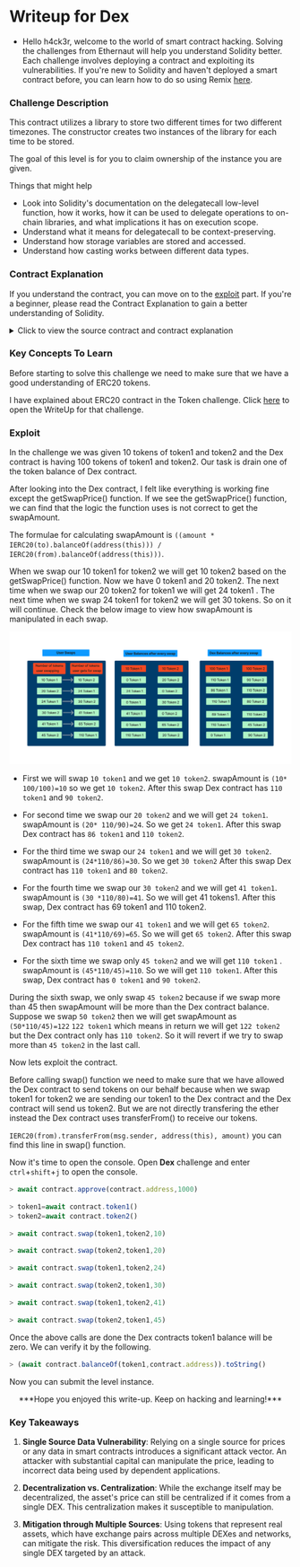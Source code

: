 # Writeup for Dex

- Hello h4ck3r, welcome to the world of smart contract hacking. Solving the challenges from Ethernaut will help you understand Solidity better. Each challenge involves deploying a contract and exploiting its vulnerabilities. If you're new to Solidity and haven't deployed a smart contract before, you can learn how to do so using Remix [here](https://youtu.be/3xNFZI8Ste4?si=i3cWN87OpX85zp6k).

### Challenge Description

This contract utilizes a library to store two different times for two different timezones. The constructor creates two instances of the library for each time to be stored.

The goal of this level is for you to claim ownership of the instance you are given.

Things that might help

- Look into Solidity's documentation on the delegatecall low-level function, how it works, how it can be used to delegate operations to on-chain libraries, and what implications it has on execution scope.
- Understand what it means for delegatecall to be context-preserving.
- Understand how storage variables are stored and accessed.
- Understand how casting works between different data types.

### Contract Explanation

If you understand the contract, you can move on to the [exploit](#exploit) part. If you're a beginner, please read the Contract Explanation to gain a better understanding of Solidity.

<details>
<summary>Click to view the source contract and contract explanation</summary>

```solidity

// SPDX-License-Identifier: MIT
pragma solidity ^0.8.0;

import "openzeppelin-contracts-08/token/ERC20/IERC20.sol";
import "openzeppelin-contracts-08/token/ERC20/ERC20.sol";
import "openzeppelin-contracts-08/access/Ownable.sol";

contract Dex is Ownable {
address public token1;
address public token2;

    constructor() {}

    function setTokens(address _token1, address _token2) public onlyOwner {
        token1 = _token1;
        token2 = _token2;
    }

    function addLiquidity(address token_address, uint256 amount) public onlyOwner {
        IERC20(token_address).transferFrom(msg.sender, address(this), amount);
    }

    function swap(address from, address to, uint256 amount) public {
        require((from == token1 && to == token2) || (from == token2 && to == token1), "Invalid tokens");
        require(IERC20(from).balanceOf(msg.sender) >= amount, "Not enough to swap");
        uint256 swapAmount = getSwapPrice(from, to, amount);
        IERC20(from).transferFrom(msg.sender, address(this), amount);
        IERC20(to).approve(address(this), swapAmount);
        IERC20(to).transferFrom(address(this), msg.sender, swapAmount);
    }

    function getSwapPrice(address from, address to, uint256 amount) public view returns (uint256) {
        return ((amount * IERC20(to).balanceOf(address(this))) / IERC20(from).balanceOf(address(this)));
    }

    function approve(address spender, uint256 amount) public {
        SwappableToken(token1).approve(msg.sender, spender, amount);
        SwappableToken(token2).approve(msg.sender, spender, amount);
    }

    function balanceOf(address token, address account) public view returns (uint256) {
        return IERC20(token).balanceOf(account);
    }

}

contract SwappableToken is ERC20 {
address private \_dex;

    constructor(address dexInstance, string memory name, string memory symbol, uint256 initialSupply)
        ERC20(name, symbol)
    {
        _mint(msg.sender, initialSupply);
        _dex = dexInstance;
    }

    function approve(address owner, address spender, uint256 amount) public {
        require(owner != _dex, "InvalidApprover");
        super._approve(owner, spender, amount);
    }

}

```

They gave us a DEX contract. DEX refers to Decentralized Exchange where we can do financial ativities such as swapping tokens.

The contract inherits Ownable contract. Click [here](https://github.com/OpenZeppelin/openzeppelin-contracts/blob/master/contracts/access/Ownable.sol) to view the Ownable contract.

The `Ownable` contract has the state variable `owner` and it is initialized to `msg.sender` in `constructor()`. That mean's owner will be the person one who is deploying the `Dex` contract.

The `Dex` contract has two state variables `token1` and `token2`. Both the state variables are of type address.

```solidity
function setTokens(address \_token1, address \_token2) public onlyOwner {
token1 = \_token1;
token2 = \_token2;
}
```

This function will set the address of `token1` and `token2`.

```solidity
function addLiquidity(address token_address, uint256 amount) public onlyOwner {
    IERC20(token_address).transferFrom(msg.sender, address(this), amount);
}
```

The above function `addLiquidity()` will take two arguments of type **address** (token_address) and **uint256** (amount) as input. Basically the function will add more tokens of the token_address passed during the call. It can be only called by owner because it has `onlyOwner` modifier.

Since the `Dex` contract is a Decentralized Exchange used for swapping tokens, there should be at least two tokens accepted in the Dex contract. Suppose the `Dex` contract accepts two tokens, `token1` and `token2`, for exchange. If people swap `token2` for `token1` and all of `token1` is depleted in the `Dex` contract, it can no longer facilitate swaps. Therefore, when one of the tokens becomes very scarce, the owner will add more of the scarce token to ensure the `Dex` continues to function.

```solidity
function swap(address from, address to, uint256 amount) public {
    require((from == token1 && to == token2) || (from == token2 && to == token1), "Invalid tokens");
    require(IERC20(from).balanceOf(msg.sender) >= amount, "Not enough to swap");
    uint256 swapAmount = getSwapPrice(from, to, amount);
    IERC20(from).transferFrom(msg.sender, address(this), amount);
    IERC20(to).approve(address(this), swapAmount);
    IERC20(to).transferFrom(address(this), msg.sender, swapAmount);
}
```

The above function `swap()` will take three arguments of type **address** (from), **address** (to), **uint256** (amount) as input. In the logic part first it will check whether the swapping is done between the `allowed tokens` (token1 and token2) or not. If the users use any other token for swapping which is not allowed by `Dex` contract then it will revert. Then it checks whether the user is having the tokens they are swapping or not. Then it will get the swapAmount using the function `getSwapPrice()` .

`swapAmount` is basically when user wants to swaps `token1` with `token2` they will send `token1` to `Dex` contract and `Dex` contract will send the user `token2`. But the number of tokens sent by user and the number of tokens sent by Dex contract won't be same because the price of `token1` and `token2` might not be same. Based on the price difference `getSwapPrice()` will return the number of `token2` user will get for swapping with toke`n1.

```solidity
function getSwapPrice(address from, address to, uint256 amount) public view returns (uint256) {
    return ((amount * IERC20(to).balanceOf(address(this))) / IERC20(from).balanceOf(address(this)));
}
```

The above function `getSwapPrice()` will return then number of tokens user will get for swapping with another type of tokens.

```solidity
function approve(address spender, uint256 amount) public {
    SwappableToken(token1).approve(msg.sender, spender, amount);
    SwappableToken(token2).approve(msg.sender, spender, amount);
}
```

The function `approve()` takes two arguments: an **address** (spender) and a **uint256** (amount). The function calls the approve function in the SwappableToken contract. SwappableToken is a basic ERC20 contract. The approve function in the Dex contract calls the approve function in the SwappableToken contract, passing `msg.sender`, `spender`, and `amount` as arguments. This allows the `spender` to spend the specified `amount` on behalf of `msg.sender` for both the tokens.

```solidity
function balanceOf(address token, address account) public view returns (uint256) {
    return IERC20(token).balanceOf(account);
}
```

The above function `balanceOf()` will take two arguments of type **address**(token) and **address**(account) as input . The function will return the balance of the account in token passed.

</details>

### Key Concepts To Learn

Before starting to solve this challenge we need to make sure that we have a good understanding of ERC20 tokens.

I have explained about ERC20 contract in the Token challenge. Click [here](../Token/WriteUp.md) to open the WriteUp for that challenge.

### Exploit

In the challenge we was given 10 tokens of token1 and token2 and the Dex contract is having 100 tokens of token1 and token2. Our task is drain one of the token balance of Dex contract.

After looking into the Dex contract, I felt like everything is working fine except the getSwapPrice() function. If we see the getSwapPrice() function, we can find that the logic the function uses is not correct to get the swapAmount.

The formulae for calculating swapAmount is `((amount * IERC20(to).balanceOf(address(this))) / IERC20(from).balanceOf(address(this)))`.

When we swap our 10 token1 for token2 we will get 10 token2 based on the getSwapPrice() function. Now we have 0 token1 and 20 token2. The next time when we swap our 20 token2 for token1 we will get 24 token1 . The next time when we swap 24 token1 for token2 we will get 30 tokens. So on it will continue. Check the below image to view how swapAmount is manipulated in each swap.

<p align="center">
  <img src="img/img1.png" />
</p>

- First we will swap `10 token1` and we get `10 token2`. swapAmount is `(10* 100/100)=10` so we get `10 token2`. After this swap Dex contract has `110 token1` and `90 token2`.

- For second time we swap our `20 token2` and we will get `24 token1`. swapAmount is `(20* 110/90)=24`. So we get `24 token1`. After this swap Dex contract has `86 token1` and `110 token2`.
- For the third time we swap our `24 token1` and we will get `30 token2`. swapAmount is `(24*110/86)=30`. So we get `30 token2` After this swap Dex contract has `110 token1` and `80 token2`.
- For the fourth time we swap our `30 token2` and we will get `41 token1`. swapAmount is `(30 *110/80)=41`. So we will get 41 tokens1. After this swap, Dex contract has 69 token1 and 110 token2.
- For the fifth time we swap our `41 token1` and we will get `65 token2`. swapAmount is `(41*110/69)=65`. So we will get `65 token2`. After this swap Dex contract has `110 token1` and `45 token2`.
- For the sixth time we swap only `45 token2` and we will get `110 token1` . swapAmount is `(45*110/45)=110`. So we will get `110 token1`. After this swap, Dex contract has `0 token1` and `90 token2`.

During the sixth swap, we only swap `45 token2` because if we swap more than 45 then swapAmount will be more than the Dex contract balance. Suppose we swap `50 token2` then we will get swapAmount as `(50*110/45)=122` `122 token1` which means in return we will get `122 token2` but the Dex contract only has `110 token2`. So it will revert if we try to swap more than `45 token2` in the last call.

Now lets exploit the contract.

Before calling swap() function we need to make sure that we have allowed the Dex contract to send tokens on our behalf because when we swap token1 for token2 we are sending our token1 to the Dex contract and the Dex contract will send us token2. But we are not directly transfering the ether instead the Dex contract uses transferFrom() to receive our tokens.

`IERC20(from).transferFrom(msg.sender, address(this), amount)` you can find this line in swap() function.

Now it's time to open the console. Open **Dex** challenge and enter `ctrl`+`shift`+`j` to open the console.

```javascript
> await contract.approve(contract.address,1000)
```

```javascript
> token1=await contract.token1()
> token2=await contract.token2()
```

```javascript
> await contract.swap(token1,token2,10)
```

```javascript
> await contract.swap(token2,token1,20)
```

```javascript
> await contract.swap(token1,token2,24)
```

```javascript
> await contract.swap(token2,token1,30)
```

```javascript
> await contract.swap(token1,token2,41)
```

```javascript
> await contract.swap(token2,token1,45)
```

Once the above calls are done the Dex contracts token1 balance will be zero. We can verify it by the following.

```javascript
> (await contract.balanceOf(token1,contract.address)).toString()
```

Now you can submit the level instance.

<p style="text-align:center;">***Hope you enjoyed this write-up. Keep on hacking and learning!***</p>

### Key Takeaways

1. **Single Source Data Vulnerability**: Relying on a single source for prices or any data in smart contracts introduces a significant attack vector. An attacker with substantial capital can manipulate the price, leading to incorrect data being used by dependent applications.

2. **Decentralization vs. Centralization**: While the exchange itself may be decentralized, the asset's price can still be centralized if it comes from a single DEX. This centralization makes it susceptible to manipulation.

3. **Mitigation through Multiple Sources**: Using tokens that represent real assets, which have exchange pairs across multiple DEXes and networks, can mitigate the risk. This diversification reduces the impact of any single DEX targeted by an attack.
